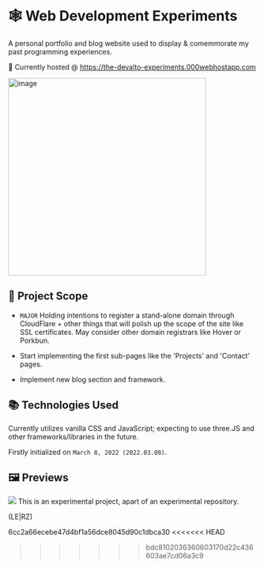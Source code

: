# 🕸 Web Development Experiments
A personal portfolio and blog website used to display & comemmorate my past programming experiences. 

🔗 Currently hosted @ https://the-devalto-experiments.000webhostapp.com

<img width="400" alt="image" src="https://user-images.githubusercontent.com/51037255/229574309-7761124d-70a8-429a-b41c-c09a8b8a99a3.png">

## 🔭 Project Scope

- `MAJOR` Holding intentions to register a stand-alone domain through CloudFlare + other things that will polish up the scope of the site like SSL certificates. May consider other domain registrars like Hover or Porkbun.

- Start implementing the first sub-pages like the 'Projects' and 'Contact' pages.

- Implement new blog section and framework.

## 📚 Technologies Used
Currently utilizes vanilla CSS and JavaScript; expecting to use three.JS and other frameworks/libraries in the future.

Firstly initialized on `March 8, 2022 (2022.03.08)`.

## 🖼 Previews

<img src="https://github.com/dev-alto/Web-Development-Experiments/blob/master/ezgif.com-optimize.gif">
This is an experimental project, apart of an experimental repository.

(LE|RZ)

6cc2a66ecebe47d4bf1a56dce8045d90c1dbca30 <<<<<<< HEAD
>>>>>>> bdc8102036360603170d22c436603ae7cd06a3c9
